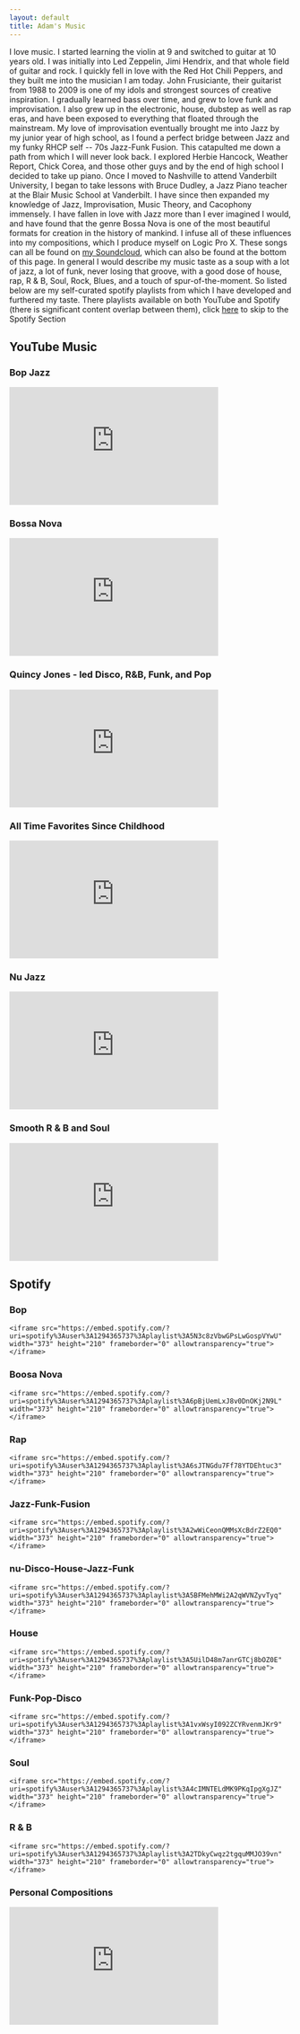 ```yaml
---
layout: default
title: Adam's Music
---
```


I love music. I started learning the violin at 9 and switched to guitar at 10 years old. I was initially into Led Zeppelin, Jimi Hendrix, and that whole field of guitar and rock. I quickly fell in love with the Red Hot Chili Peppers, and they built me into the musician I am today. John Frusiciante, their guitarist from 1988 to 2009 is one of my idols and strongest sources of creative inspiration. I gradually learned bass over time, and grew to love funk and improvisation. I also grew up in the electronic, house, dubstep as well as rap eras, and have been exposed to everything that floated through the mainstream. My love of improvisation eventually brought me into Jazz by my junior year of high school, as I found a perfect bridge between Jazz and my funky RHCP self -- 70s Jazz-Funk Fusion. This catapulted me down a path from which I will never look back. I explored Herbie Hancock, Weather Report, Chick Corea, and those other guys and by the end of high school I decided to take up piano. Once I moved to Nashville to attend Vanderbilt University, I began to take lessons with Bruce Dudley, a Jazz Piano teacher at the Blair Music School at Vanderbilt. I have since then expanded my knowledge of Jazz, Improvisation, Music Theory, and Cacophony immensely. I have fallen in love with Jazz more than I ever imagined I would, and have found that the genre Bossa Nova is one of the most beautiful formats for creation in the history of mankind. I infuse all of these influences into my compositions, which I produce myself on Logic Pro X. These songs can all be found on <a href="https://soundcloud.com/adam-gross-6">my Soundcloud</a>, which can also be found at the bottom of this page. In general I would describe my music taste as a soup with a lot of jazz, a lot of funk, never losing that groove, with a good dose of house, rap, R & B, Soul, Rock, Blues, and a touch of spur-of-the-moment. So listed below are my self-curated spotify playlists from which I have developed and furthered my taste. There playlists available on both YouTube and Spotify (there is significant content overlap between them), click [here]() to skip to the Spotify Section

## YouTube Music

### Bop Jazz
<iframe width="373" height="210" src="https://www.youtube.com/embed/videoseries?list=PLm_flXPGwWvRc5Ki8nmtIY2DOH5vecMgw" frameborder="0" allow="autoplay; encrypted-media" allowfullscreen></iframe>

### Bossa Nova
<iframe width="373" height="210" src="https://www.youtube.com/embed/videoseries?list=PLm_flXPGwWvS3L0EUkaS0hr_1WS0g0zjc" frameborder="0" allow="autoplay; encrypted-media" allowfullscreen></iframe>

### Quincy Jones - led Disco, R&B, Funk, and Pop
<iframe width="373" height="210" src="https://www.youtube.com/embed/videoseries?list=PLm_flXPGwWvTXUe3hD66X2ncDUEagtzF_" frameborder="0" allow="autoplay; encrypted-media" allowfullscreen></iframe>

### All Time Favorites Since Childhood
<iframe width="373" height="210" src="https://www.youtube.com/embed/videoseries?list=PLm_flXPGwWvSCV2JJiPKHzr87e35epWc3" frameborder="0" allow="autoplay; encrypted-media" allowfullscreen></iframe>

### Nu Jazz
<iframe width="373" height="210" src="https://www.youtube.com/embed/videoseries?list=PLm_flXPGwWvTabQgedBtcjxYx1Q2pWLal" frameborder="0" allow="autoplay; encrypted-media" allowfullscreen></iframe>

### Smooth R & B and Soul
<iframe width="373" height="210" src="https://www.youtube.com/embed/videoseries?list=PLm_flXPGwWvQFNdTiulSQhLHaQRY5CYHy" frameborder="0" allow="autoplay; encrypted-media" allowfullscreen></iframe>

## Spotify

### Bop
    <iframe src="https://embed.spotify.com/?uri=spotify%3Auser%3A1294365737%3Aplaylist%3A5N3c8zVbwGPsLwGospVYwU" width="373" height="210" frameborder="0" allowtransparency="true"></iframe>
### Boosa Nova
    <iframe src="https://embed.spotify.com/?uri=spotify%3Auser%3A1294365737%3Aplaylist%3A6pBjUemLxJ8v0DnOKj2N9L" width="373" height="210" frameborder="0" allowtransparency="true"></iframe>

### Rap
    <iframe src="https://embed.spotify.com/?uri=spotify%3Auser%3A1294365737%3Aplaylist%3A6sJTNGdu7Ff78YTDEhtuc3" width="373" height="210" frameborder="0" allowtransparency="true"></iframe>

### Jazz-Funk-Fusion
    <iframe src="https://embed.spotify.com/?uri=spotify%3Auser%3A1294365737%3Aplaylist%3A2wWiCeonQMMsXcBdrZ2EQ0" width="373" height="210" frameborder="0" allowtransparency="true"></iframe>

### nu-Disco-House-Jazz-Funk
    <iframe src="https://embed.spotify.com/?uri=spotify%3Auser%3A1294365737%3Aplaylist%3A5BFMehMWi2A2qWVNZyvTyq" width="373" height="210" frameborder="0" allowtransparency="true"></iframe>

### House
    <iframe src="https://embed.spotify.com/?uri=spotify%3Auser%3A1294365737%3Aplaylist%3A5UilD48m7anrGTCj8bOZ0E" width="373" height="210" frameborder="0" allowtransparency="true"></iframe>

### Funk-Pop-Disco
    <iframe src="https://embed.spotify.com/?uri=spotify%3Auser%3A1294365737%3Aplaylist%3A1vxWsyI092ZCYRvenmJKr9" width="373" height="210" frameborder="0" allowtransparency="true"></iframe>

### Soul
    <iframe src="https://embed.spotify.com/?uri=spotify%3Auser%3A1294365737%3Aplaylist%3A4cIMNTELdMK9PKqIpgXgJZ" width="373" height="210" frameborder="0" allowtransparency="true"></iframe>

### R & B
    <iframe src="https://embed.spotify.com/?uri=spotify%3Auser%3A1294365737%3Aplaylist%3A2TDkyCwqz2tgquMMJO39vn" width="373" height="210" frameborder="0" allowtransparency="true"></iframe>

### Personal Compositions
<iframe width="373" height="210" scrolling="yes" frameborder="no" src="https://w.soundcloud.com/player/?url=https%3A//api.soundcloud.com/users/53743067&amp;auto_play=false&amp;hide_related=false&amp;show_comments=true&amp;show_user=true&amp;show_reposts=false&amp;visual=true"></iframe>
